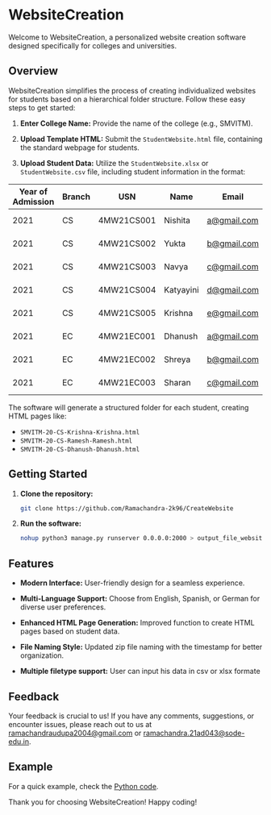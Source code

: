 # WebsiteCreation

Welcome to WebsiteCreation, a personalized website creation software designed specifically for colleges and universities.

## Overview

WebsiteCreation simplifies the process of creating individualized websites for students based on a hierarchical folder structure. Follow these easy steps to get started:

1. **Enter College Name:** Provide the name of the college (e.g., SMVITM).
  
2. **Upload Template HTML:** Submit the `StudentWebsite.html` file, containing the standard webpage for students.
  
3. **Upload Student Data:** Utilize the `StudentWebsite.xlsx` or `StudentWebsite.csv` file, including student information in the format:
   
| Year of Admission | Branch | USN         | Name       | Email         | Mobile Number | Image Link                                                                                                                     |
|-------------------|--------|-------------|------------|---------------|---------------|--------------------------------------------------------------------------------------------------------------------------------|
| 2021              | CS     | 4MW21CS001  | Nishita    | a@gmail.com   | #NAME?        |https://th.bing.com/th/id/OIG2.jR6rWgNLrCpjuiK4fNh9?w=270&h=270&c=6&r=0&o=5&pid=ImgGn                            |
| 2021              | CS     | 4MW21CS002  | Yukta      | b@gmail.com   | #NAME?        |https://th.bing.com/th/id/OIG2.jR6rWgNLrCpjuiK4fNh9?w=270&h=270&c=6&r=0&o=5&pid=ImgGn                          |
| 2021              | CS     | 4MW21CS003  | Navya      | c@gmail.com   | #NAME?        |https://th.bing.com/th/id/OIG2.jR6rWgNLrCpjuiK4fNh9?w=270&h=270&c=6&r=0&o=5&pid=ImgGn                          |
| 2021              | CS     | 4MW21CS004  | Katyayini  | d@gmail.com   | #NAME?        |https://th.bing.com/th/id/OIG2.jR6rWgNLrCpjuiK4fNh9?w=270&h=270&c=6&r=0&o=5&pid=ImgGn                           |
| 2021              | CS     | 4MW21CS005  | Krishna    | e@gmail.com   | #NAME?        |https://th.bing.com/th/id/OIG2.jR6rWgNLrCpjuiK4fNh9?w=270&h=270&c=6&r=0&o=5&pid=ImgGn                          |
| 2021              | EC     | 4MW21EC001  | Dhanush    | a@gmail.com   | #NAME?        |https://th.bing.com/th/id/OIG2.jR6rWgNLrCpjuiK4fNh9?w=270&h=270&c=6&r=0&o=5&pid=ImgGn                           |
| 2021              | EC     | 4MW21EC002  | Shreya     | b@gmail.com   | #NAME?        |https://th.bing.com/th/id/OIG2.jR6rWgNLrCpjuiK4fNh9?w=270&h=270&c=6&r=0&o=5&pid=ImgGn                          |
| 2021              | EC     | 4MW21EC003  | Sharan     | c@gmail.com   | #NAME?        | https://th.bing.com/th/id/OIG2.jR6rWgNLrCpjuiK4fNh9?w=270&h=270&c=6&r=0&o=5&pid=ImgGn                            |


The software will generate a structured folder for each student, creating HTML pages like:

- `SMVITM-20-CS-Krishna-Krishna.html`
- `SMVITM-20-CS-Ramesh-Ramesh.html`
- `SMVITM-20-CS-Dhanush-Dhanush.html`

## Getting Started

1. **Clone the repository:**

    ```bash
    git clone https://github.com/Ramachandra-2k96/CreateWebsite
    ```

2. **Run the software:**

    ```bash
    nohup python3 manage.py runserver 0.0.0.0:2000 > output_file_website.txt 2>&1 &
    ```

## Features

- **Modern Interface:** User-friendly design for a seamless experience.
  
- **Multi-Language Support:** Choose from English, Spanish, or German for diverse user preferences.
  
- **Enhanced HTML Page Generation:** Improved function to create HTML pages based on student data.
  
- **File Naming Style:** Updated zip file naming with the timestamp for better organization.
  
- **Multiple filetype support:** User can input his data in csv or xlsx formate

## Feedback

Your feedback is crucial to us! If you have any comments, suggestions, or encounter issues, please reach out to us at [ramachandraudupa2004@gmail.com](mailto:ramachandraudupa2004@gmail.com) or [ramachandra.21ad043@sode-edu.in](mailto:ramachandra.21ad043@sode-edu.in).

## Example

For a quick example, check the [Python code](https://github.com/Ramachandra-2k96/Python/tree/b74e7643e7b07392cac47add9188f151ecc828d3/Personalised%20website).

Thank you for choosing WebsiteCreation! Happy coding!
